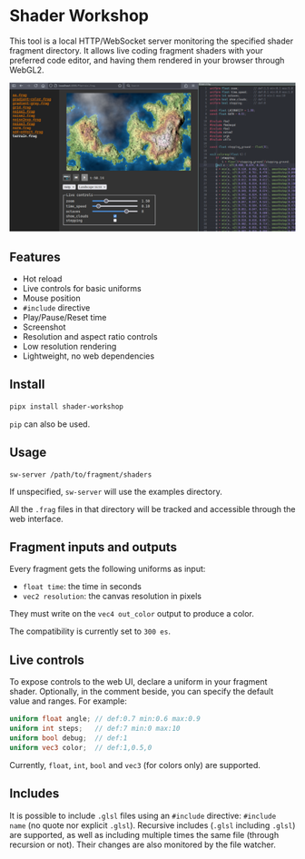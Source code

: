 # Shader Workshop

This tool is a local HTTP/WebSocket server monitoring the specified shader
fragment directory. It allows live coding fragment shaders with your preferred
code editor, and having them rendered in your browser through WebGL2.

![screenshot](.screenshot.png)

## Features

- Hot reload
- Live controls for basic uniforms
- Mouse position
- `#include` directive
- Play/Pause/Reset time
- Screenshot
- Resolution and aspect ratio controls
- Low resolution rendering
- Lightweight, no web dependencies

## Install

```sh
pipx install shader-workshop
```

`pip` can also be used.

## Usage

```
sw-server /path/to/fragment/shaders
```

If unspecified, `sw-server` will use the examples directory.

All the `.frag` files in that directory will be tracked and accessible through
the web interface.

## Fragment inputs and outputs

Every fragment gets the following uniforms as input:

- `float time`: the time in seconds
- `vec2 resolution`: the canvas resolution in pixels

They must write on the `vec4 out_color` output to produce a color.

The compatibility is currently set to `300 es`.

## Live controls

To expose controls to the web UI, declare a uniform in your fragment shader.
Optionally, in the comment beside, you can specify the default value and ranges.
For example:

```glsl
uniform float angle; // def:0.7 min:0.6 max:0.9
uniform int steps;   // def:7 min:0 max:10
uniform bool debug;  // def:1
uniform vec3 color;  // def:1,0.5,0
```

Currently, `float`, `int`, `bool` and `vec3` (for colors only) are supported.

## Includes

It is possible to include `.glsl` files using an `#include` directive:
`#include name` (no quote nor explicit `.glsl`). Recursive includes (`.glsl`
including `.glsl`) are supported, as well as including multiple times the same
file (through recursion or not). Their changes are also monitored by the file
watcher.
